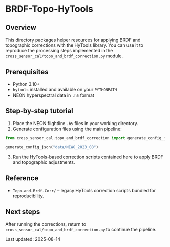 # BRDF-Topo-HyTools

## Overview
This directory packages helper resources for applying BRDF and topographic
corrections with the HyTools library. You can use it to reproduce the
processing steps implemented in the
`cross_sensor_cal/topo_and_brdf_correction.py` module.

## Prerequisites
- Python 3.10+
- `hytools` installed and available on your `PYTHONPATH`
- NEON hyperspectral data in `.h5` format

## Step-by-step tutorial
1. Place the NEON flightline `.h5` files in your working directory.
2. Generate configuration files using the main pipeline:

```python
from cross_sensor_cal.topo_and_brdf_correction import generate_config_json

generate_config_json("data/NIWO_2023_08")
```

3. Run the HyTools-based correction scripts contained here to apply BRDF and
topographic adjustments.

## Reference
- `Topo-and-Brdf-Corr/` – legacy HyTools correction scripts bundled for
  reproducibility.

## Next steps
After running the corrections, return to `cross_sensor_cal/topo_and_brdf_correction.py` to
continue the pipeline.

Last updated: 2025-08-14
